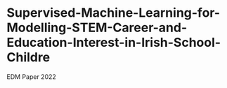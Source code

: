 # Supervised-Machine-Learning-for-Modelling-STEM-Career-and-Education-Interest-in-Irish-School-Childre
EDM Paper 2022
